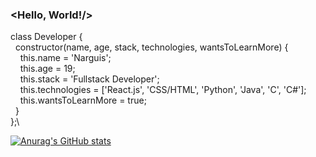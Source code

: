 ### <Hello, World!/>

class Developer {\
&nbsp; constructor(name, age, stack, technologies, wantsToLearnMore) {\
&nbsp; &nbsp; this.name = 'Narguis';\
&nbsp; &nbsp; this.age = 19;\
&nbsp; &nbsp; this.stack = 'Fullstack Developer';\
&nbsp; &nbsp; this.technologies = ['React.js', 'CSS/HTML', 'Python', 'Java', 'C', 'C#'];\
&nbsp; &nbsp; this.wantsToLearnMore = true;\
&nbsp; }\
};\


<!--
**narguis/narguis** is a ✨ _special_ ✨ repository because its `README.md` (this file) appears on your GitHub profile.

Here are some ideas to get you started:

- 🔭 I’m currently working on ...
- 🌱 I’m currently learning ...
- 👯 I’m looking to collaborate on ...
- 🤔 I’m looking for help with ...
- 💬 Ask me about ...
- 📫 How to reach me: ...
- 😄 Pronouns: ...
- ⚡ Fun fact: ...
-->

[![Anurag's GitHub stats](https://github-readme-stats.vercel.app/api?username=narguis)](https://github.com/anuraghazra/github-readme-stats)
